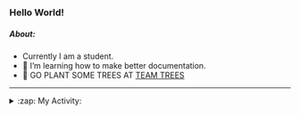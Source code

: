 ### Hello World!

##### About:
- Currently I am a student.
- 🌱 I’m learning how to make better documentation.
- 🌱 GO PLANT SOME TREES AT [TEAM TREES](https://teamtrees.org/)

---
<details>
  <summary>:zap: My Activity:</summary>
  
<!--START_SECTION:waka-->
![Code Time](http://img.shields.io/badge/Code%20Time-1%2C116%20hrs%2014%20mins-blue)

**I'm a Night 🦉** 

```text
🌞 Morning                1420 commits        ██░░░░░░░░░░░░░░░░░░░░░░░   09.29 % 
🌆 Daytime                5309 commits        █████████░░░░░░░░░░░░░░░░   34.73 % 
🌃 Evening                4365 commits        ███████░░░░░░░░░░░░░░░░░░   28.56 % 
🌙 Night                  4191 commits        ███████░░░░░░░░░░░░░░░░░░   27.42 % 
```
📅 **I'm Most Productive on Wednesday** 

```text
Monday                   2301 commits        ████░░░░░░░░░░░░░░░░░░░░░   15.05 % 
Tuesday                  1871 commits        ███░░░░░░░░░░░░░░░░░░░░░░   12.24 % 
Wednesday                3639 commits        ██████░░░░░░░░░░░░░░░░░░░   23.81 % 
Thursday                 1904 commits        ███░░░░░░░░░░░░░░░░░░░░░░   12.46 % 
Friday                   1531 commits        ███░░░░░░░░░░░░░░░░░░░░░░   10.02 % 
Saturday                 1381 commits        ██░░░░░░░░░░░░░░░░░░░░░░░   09.04 % 
Sunday                   2658 commits        ████░░░░░░░░░░░░░░░░░░░░░   17.39 % 
```


📊 **This Week I Spent My Time On** 

```text
🔥 Editors: 
VS Code                  6 hrs 2 mins        █████████████████████████   100.00 % 

🐱‍💻 Projects: 
praise                   4 hrs 7 mins        █████████████████░░░░░░░░   68.21 % 
CSF22                    1 hr 26 mins        ██████░░░░░░░░░░░░░░░░░░░   23.98 % 
os-lab                   25 mins             ██░░░░░░░░░░░░░░░░░░░░░░░   07.00 % 
ai                       2 mins              ░░░░░░░░░░░░░░░░░░░░░░░░░   00.81 % 
```


 Last Updated on 26/04/2023 15:08:34 UTC
<!--END_SECTION:waka-->
</details>
